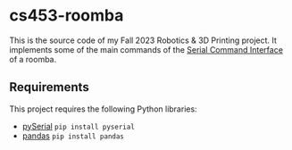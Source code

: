 # cs453-roomba
This is the source code of my Fall 2023 Robotics & 3D Printing project. It implements some of the main commands of the [Serial Command Interface](https://cdn.hackaday.io/files/1747287475562752/Roomba_SCI_manual.pdf) of a roomba.

## Requirements
This project requires the following Python libraries:
- [pySerial](https://pyserial.readthedocs.io/en/latest/pyserial.html) `pip install pyserial`
- [pandas](https://pandas.pydata.org/docs/) `pip install pandas`